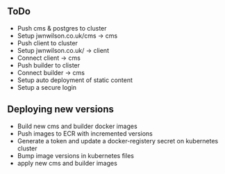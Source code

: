 
## ToDo

- Push cms & postgres to cluster
- Setup jwnwilson.co.uk/cms -> cms
- Push client to cluster
- Setup jwnwilson.co.uk/ -> client
- Connect client -> cms
- Push builder to clister
- Connect builder -> cms
- Setup auto deployment of static content
- Setup a secure login

## Deploying new versions

- Build new cms and builder docker images
- Push images to ECR with incremented versions
- Generate a token and update a docker-registery secret on kubernetes cluster
- Bump image versions in kubernetes files
- apply new cms and builder images 